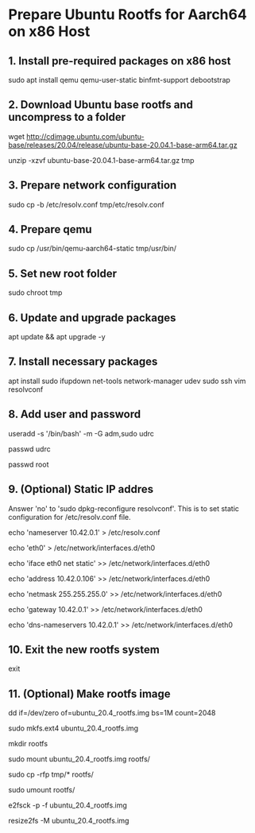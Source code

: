 # Prepare Ubuntu Rootfs for Aarch64 on x86 Host

## 1. Install pre-required packages on x86 host

sudo apt install qemu qemu-user-static binfmt-support debootstrap

## 2. Download Ubuntu base rootfs and uncompress to a folder

wget http://cdimage.ubuntu.com/ubuntu-base/releases/20.04/release/ubuntu-base-20.04.1-base-arm64.tar.gz

unzip -xzvf ubuntu-base-20.04.1-base-arm64.tar.gz tmp

## 3. Prepare network configuration

sudo cp -b /etc/resolv.conf tmp/etc/resolv.conf

## 4. Prepare qemu

sudo cp /usr/bin/qemu-aarch64-static tmp/usr/bin/

## 5. Set new root folder

sudo chroot tmp

## 6. Update and upgrade packages

apt update && apt upgrade -y

## 7. Install necessary packages

apt install sudo ifupdown net-tools network-manager udev sudo ssh vim resolvconf

## 8. Add user and password

useradd -s '/bin/bash' -m -G adm,sudo udrc

passwd udrc

passwd root

## 9. (Optional) Static IP addres

Answer 'no' to 'sudo dpkg-reconfigure resolvconf'. This is to set static configuration for /etc/resolv.conf file.

echo 'nameserver 10.42.0.1' > /etc/resolv.conf

echo 'eth0' > /etc/network/interfaces.d/eth0

echo 'iface eth0 net static' >> /etc/network/interfaces.d/eth0

echo 'address 10.42.0.106' >> /etc/network/interfaces.d/eth0

echo 'netmask 255.255.255.0' >> /etc/network/interfaces.d/eth0

echo 'gateway 10.42.0.1' >> /etc/network/interfaces.d/eth0

echo 'dns-nameservers 10.42.0.1' >> /etc/network/interfaces.d/eth0

## 10. Exit the new rootfs system

exit

## 11. (Optional) Make rootfs image

dd if=/dev/zero of=ubuntu_20.4_rootfs.img bs=1M count=2048

sudo mkfs.ext4 ubuntu_20.4_rootfs.img

mkdir rootfs

sudo mount ubuntu_20.4_rootfs.img rootfs/

sudo cp -rfp tmp/*  rootfs/

sudo umount rootfs/

e2fsck -p -f ubuntu_20.4_rootfs.img

resize2fs -M ubuntu_20.4_rootfs.img

